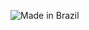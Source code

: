![Made in Brazil](https://img.shields.io/badge/Made%20in-Brazil-009c3b?style=for-the-badge&logoColor=white)
